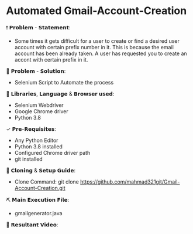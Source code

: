 # Automated Gmail-Account-Creation

❗️ 𝗣𝗿𝗼𝗯𝗹𝗲𝗺 - 𝗦𝘁𝗮𝘁𝗲𝗺𝗲𝗻𝘁:</br>
- Some times it gets difficult for a user to create or find a desired user account with certain prefix number in it. This is because the email account has been already taken. A user has requested you to create an accont with certain prefix in it.

🔪 𝗣𝗿𝗼𝗯𝗹𝗲𝗺 - 𝗦𝗼𝗹𝘂𝘁𝗶𝗼𝗻:</br>
- Selenium Script to Automate the process

📐 𝗟𝗶𝗯𝗿𝗮𝗿𝗶𝗲𝘀, 𝗟𝗮𝗻𝗴𝘂𝗮𝗴𝗲 & 𝗕𝗿𝗼𝘄𝘀𝗲𝗿 𝘂𝘀𝗲𝗱:
- Selenium Webdriver
- Google Chrome driver
- Python 3.8

✓ 𝗣𝗿𝗲-𝗥𝗲𝗾𝘂𝗶𝘀𝗶𝘁𝗲𝘀:
- Any Python Editor
- Python 3.8 installed
- Configured Chrome driver path
- git installed

🎲 𝗖𝗹𝗼𝗻𝗶𝗻𝗴 & 𝗦𝗲𝘁𝘂𝗽 𝗚𝘂𝗶𝗱𝗲:
- Clone Command: git clone https://github.com/mahmad321git/Gmail-Account-Creation.git

⛏ 𝗠𝗮𝗶𝗻 𝗘𝘅𝗲𝗰𝘂𝘁𝗶𝗼𝗻 𝗙𝗶𝗹𝗲:
- gmailgenerator.java

📑 𝗥𝗲𝘀𝘂𝗹𝘁𝗮𝗻𝘁 𝗩𝗶𝗱𝗲𝗼:
